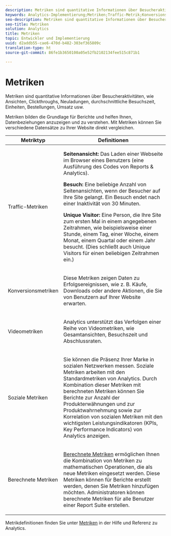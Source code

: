 ```yaml
---
description: Metriken sind quantitative Informationen über Besucheraktivitäten, wie Ansichten, Clickthroughs, Neuladungen, durchschnittliche Besuchszeit, Einheiten, Bestellungen, Umsatz usw.
keywords: Analytics-Implementierung;Metriken;Traffic-Metrik;Konversionsmetrik;Videometrik;soziale Metrik;berechnete Metrik;Seitenansicht;Besuch;Unique Visitor
seo-description: Metriken sind quantitative Informationen über Besucheraktivitäten, wie Ansichten, Clickthroughs, Neuladungen, durchschnittliche Besuchszeit, Einheiten, Bestellungen, Umsatz usw.
seo-title: Metriken
solution: Analytics
title: Metriken
topic: Entwickler und Implementierung
uuid: d2addb55-cae6-470d-b482-303ef365809c
translation-type: ht
source-git-commit: 86fe1b3650100a05e52fb2102134fee515c871b1

---
```



# Metriken

Metriken sind quantitative Informationen über Besucheraktivitäten, wie Ansichten, Clickthroughs, Neuladungen, durchschnittliche Besuchszeit, Einheiten, Bestellungen, Umsatz usw.

Metriken bilden die Grundlage für Berichte und helfen Ihnen, Datenbeziehungen anzuzeigen und zu verstehen. Mit Metriken können Sie verschiedene Datensätze zu Ihrer Website direkt vergleichen.

<table id="table_2FA18126829241DE897CFCE9BAE9F4AD"> 
 <thead> 
  <tr> 
   <th colname="col1" class="entry"> Metriktyp </th> 
   <th colname="col2" class="entry"> Definitionen </th> 
  </tr> 
 </thead>
 <tbody> 
  <tr> 
   <td colname="col1"> <p>Traffic-Metriken </p> </td> 
   <td colname="col2"> <p> <b>Seitenansicht:</b> Das Laden einer Webseite im Browser eines Benutzers (eine Ausführung des Codes von Reports &amp; Analytics). </p> <p> <b>Besuch:</b> Eine beliebige Anzahl von Seitenansichten, wenn der Besucher auf Ihre Site gelangt. Ein Besuch endet nach einer Inaktivität von 30 Minuten. </p> <p> <b>Unique Visitor:</b> Eine Person, die Ihre Site zum ersten Mal in einem angegebenen Zeitrahmen, wie beispielsweise einer Stunde, einem Tag, einer Woche, einem Monat, einem Quartal oder einem Jahr besucht. (Dies schließt auch Unique Visitors für einen beliebigen Zeitrahmen ein.) </p> </td> 
  </tr> 
  <tr> 
   <td colname="col1"> <p>Konversionsmetriken </p> </td> 
   <td colname="col2"> <p> Diese Metriken zeigen Daten zu Erfolgsereignissen, wie z. B. Käufe, Downloads oder andere Aktionen, die Sie von Benutzern auf Ihrer Website erwarten. </p> </td> 
  </tr> 
  <tr> 
   <td colname="col1"> <p>Videometriken </p> </td> 
   <td colname="col2"> <p>Analytics unterstützt das Verfolgen einer Reihe von Videometriken, wie Gesamtansichten, Besuchszeit und Abschlussraten. </p> </td> 
  </tr> 
  <tr> 
   <td colname="col1"> <p>Soziale Metriken </p> </td> 
   <td colname="col2"> <p> Sie können die Präsenz Ihrer Marke in sozialen Netzwerken messen. Soziale Metriken arbeiten mit den Standardmetriken von Analytics. Durch Kombination dieser Metriken mit berechneten Metriken können Sie Berichte zur Anzahl der Produkterwähnungen und zur Produktwahrnehmung sowie zur Korrelation von sozialen Metriken mit den wichtigsten Leistungsindikatoren (KPIs, Key Performance Indicators) von Analytics anzeigen. </p> </td> 
  </tr> 
  <tr> 
   <td colname="col1"> <p>Berechnete Metriken </p> </td> 
   <td colname="col2"> <p><a href="https://marketing.adobe.com/resources/help/de_DE/reference/calculated_metric.html" format="html" scope="external"> Berechnete Metriken</a> ermöglichen Ihnen die Kombination von Metriken zu mathematischen Operationen, die als neue Metriken eingesetzt werden. Diese Metriken können für Berichte erstellt werden, denen Sie Metriken hinzufügen möchten. Administratoren können berechnete Metriken für alle Benutzer einer Report Suite erstellen. </p> </td> 
  </tr> 
 </tbody> 
</table>

Metrikdefinitionen finden Sie unter [Metriken](https://marketing.adobe.com/resources/help/de_DE/reference/metrics.html) in der Hilfe und Referenz zu Analytics.
